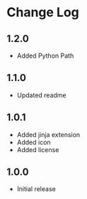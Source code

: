 # Change Log

## 1.2.0

- Added Python Path

## 1.1.0

- Updated readme

## 1.0.1

- Added jinja extension
- Added icon
- Added license

## 1.0.0

- Initial release
